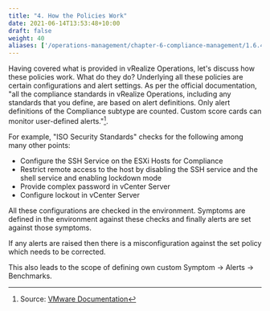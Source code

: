 ```yaml
---
title: "4. How the Policies Work"
date: 2021-06-14T13:53:48+10:00
draft: false
weight: 40
aliases: ['/operations-management/chapter-6-compliance-management/1.6.4-how-the-policies-work']
---
```


Having covered what is provided in vRealize Operations, let's discuss how these policies work. What do they do? Underlying all these policies are certain configurations and alert settings. As per the official documentation, "all the compliance standards in vRealize Operations, including any standards that you define, are based on alert definitions. Only alert definitions of the Compliance subtype are counted. Custom score cards can monitor user-defined alerts."[^1].

For example, "ISO Security Standards" checks for the following among many other points:

- Configure the SSH Service on the ESXi Hosts for Compliance
- Restrict remote access to the host by disabling the SSH service and the shell service and enabling lockdown mode
- Provide complex password in vCenter Server
- Configure lockout in vCenter Server

All these configurations are checked in the environment. Symptoms are defined in the environment against these checks and finally alerts are set against those symptoms.

If any alerts are raised then there is a misconfiguration against the set policy which needs to be corrected.

This also leads to the scope of defining own custom Symptom -> Alerts -> Benchmarks.

[^1]: Source: [VMware Documentation](https://docs.vmware.com/en/vRealize-Operations-Manager/8.3/com.vmware.vcom.config.doc/GUID-A4FBC2C3-6F43-4C45-BD19-72A11110745E.html)
